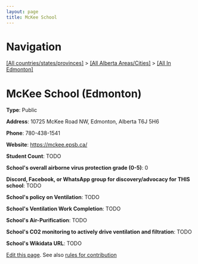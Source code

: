 ```yaml
---
layout: page
title: McKee School
---
```

# Navigation

[[All countries/states/provinces]](../../..) > [[All Alberta Areas/Cities]](../..) > [[All In Edmonton]](..)

# McKee School (Edmonton)

**Type**: Public

**Address**: 10725 McKee Road NW, Edmonton, Alberta T6J 5H6

**Phone**: 780-438-1541

**Website**: <https://mckee.epsb.ca/>

**Student Count**: TODO

**School's overall airborne virus protection grade (0-5)**: 0

**Discord, Facebook, or WhatsApp group for discovery/advocacy for THIS school**: TODO

**School's policy on Ventilation**: TODO

**School's Ventilation Work Completion**: TODO

**School's Air-Purification**: TODO

**School's CO2 monitoring to actively drive ventilation and filtration**: TODO

**School's Wikidata URL**: TODO


[Edit this page](https://github.com/ventilate-schools/AB/edit/main/./Edmonton/McKee_School.md). See also [rules for contribution](../../../contribution-rules/)